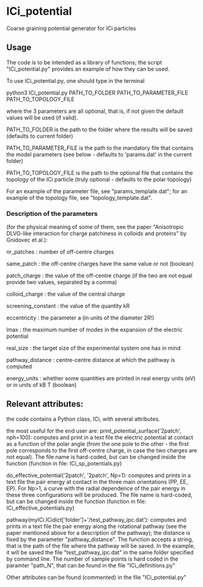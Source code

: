 # ICi_potential
Coarse graining potential generator for ICi particles

## Usage

The code is to be intended as a library of functions; the script "ICi_potential.py" provides an example of how they can be used.

To use ICi_potential.py, one should type in the terminal

python3 ICi_potential.py PATH_TO_FOLDER PATH_TO_PARAMETER_FILE PATH_TO_TOPOLOGY_FILE

where the 3 parameters are all optional, that is, if not given the default values will be used (if valid).

PATH_TO_FOLDER is the path to the folder where the results will be saved (defaults to current folder)

PATH_TO_PARAMETER_FILE is the path to the mandatory file that contains the model parameters (see below - defaults to 'params.dat' in the current folder)

PATH_TO_TOPOLOGY_FILE is the path to the optional file that contains the topology of the ICi particle (truly optional - defaults to the polar topology)

For an example of the parameter file, see "params_template.dat"; for an example of the topology file, see "topology_template.dat".

### Description of the parameters 
(for the physical meaning of some of them, see the paper "Anisotropic DLVO-like interaction for charge patchiness in colloids and proteins" by Gnidovec et al.):

nr_patches : number of off-centre charges

same_patch : the off-centre charges have the same value or not (boolean)

patch_charge : the value of the off-centre charge (if the two are not equal provide two values, separated by a comma)

colloid_charge : the value of the central charge

screening_constant : the value of the quantity kR

eccentricity : the parameter a (in units of the diameter 2R!)

lmax : the maximum number of modes in the expansion of the electric potential

real_size : the target size of the experimental system one has in mind

pathway_distance : centre-centre distance at which the pathway is computed

energy_units :  whether some quantities are printed in real energy units (eV) or in units of kB T (boolean)

## Relevant attributes:

the code contains a Python class, ICi, with several attributes.

the most useful for the end user are:
print_potential_surface('2patch', nph=100): computes and print in a text file the electric potential at contact as a function of the polar angle (from the one pole to the other - the first pole corresponds to the first off-centre charge, in case the two charges are not equal). The file name is hard-coded, but can be changed inside the function (function in file: ICi_sp_potentials.py)

do_effective_potential('2patch', '2patch', Np=1): computes and prints in a text file the pair energy at contact in the three main orientations (PP, EE, EP). For Np>1, a curve with the radial dependence of the pair energy in these three configurations will be produced. The file name is hard-coded, but can be changed inside the function (function in file: ICi_effective_potentials.py) 

pathway(myICi.ICidict['folder']+'/test_pathway_ipc.dat'): computes and prints in a text file the pair energy along the rotational pathway (see the paper mentioned above for a description of the pathway); the distance is fixed by the parameter "pathway_distance". The function accepts a string, that is the path of the file where the pathway will be saved. In the example, it will be saved the file "test_pathway_ipc.dat" in the same folder specified by command line. The number of sample points is hard coded in the paramter "path_N", that can be found in the file "ICi_definitions.py"

Other attributes can be found (commented) in the file "ICi_potential.py"
